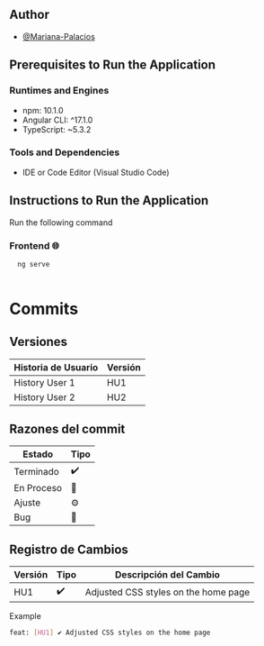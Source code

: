 ## Author

- [@Mariana-Palacios](https://www.github.com/Mariana-Palacios)

## Prerequisites to Run the Application

### Runtimes and Engines

- npm: 10.1.0
- Angular CLI: ^17.1.0
- TypeScript: ~5.3.2

### Tools and Dependencies

- IDE or Code Editor (Visual Studio Code)

## Instructions to Run the Application

Run the following command
###  Frontend 🌐
```bash
  ng serve
  
```
# Commits

## Versiones

| Historia de Usuario | Versión |
|---------------------|---------|
| History User 1             | HU1     |
| History User 2             | HU2    |

## Razones del commit

| Estado | Tipo     |
|------------|----------|
| Terminado    | ✔️ |
| En Proceso    | 💬  |
| Ajuste    | ⚙️  |
| Bug    | 🐞  |


## Registro de Cambios

| Versión | Tipo     | Descripción del Cambio               |
|---------------------|----------|--------------------------------------|
| HU1                 | ✔️      | Adjusted CSS styles on the home page |


Example 

```bash
feat: [HU1] ✔️ Adjusted CSS styles on the home page
```
